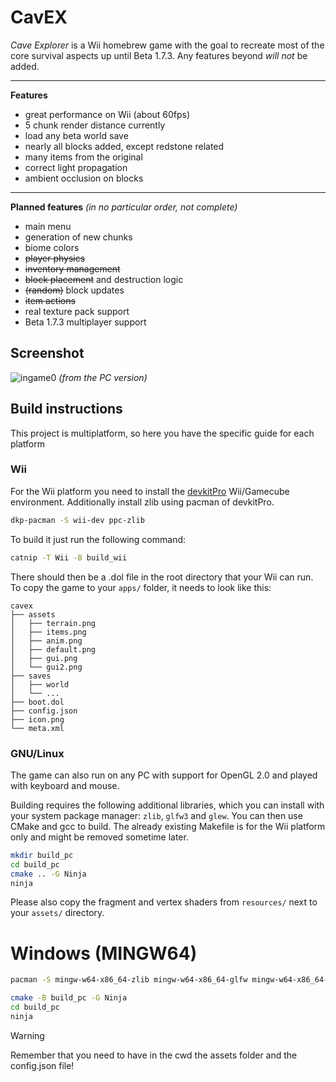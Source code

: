 # CavEX

*Cave Explorer* is a Wii homebrew game with the goal to recreate most of the core survival aspects up until Beta 1.7.3. Any features beyond *will not* be added.

---

**Features**
* great performance on Wii (about 60fps)
* 5 chunk render distance currently
* load any beta world save
* nearly all blocks added, except redstone related
* many items from the original
* correct light propagation
* ambient occlusion on blocks

---

**Planned features** *(in no particular order, not complete)*
* main menu
* generation of new chunks
* biome colors
* ~~player physics~~
* ~~inventory management~~
* ~~block placement~~ and destruction logic
* ~~(random)~~ block updates
* ~~item actions~~
* real texture pack support
* Beta 1.7.3 multiplayer support

## Screenshot

![ingame0](docs/ingame0.png)
*(from the PC version)*

## Build instructions

This project is multiplatform, so here you have the specific guide for each platform

### Wii

For the Wii platform you need to install the [devkitPro](https://devkitpro.org/wiki/Getting_Started) Wii/Gamecube environment. Additionally install zlib using pacman of devkitPro.

```bash
dkp-pacman -S wii-dev ppc-zlib
```

To build it just run the following command:
```sh
catnip -T Wii -B build_wii
```

There should then be a .dol file in the root directory that your Wii can run. To copy the game to your `apps/` folder, it needs to look like this:
```
cavex
├── assets
│   ├── terrain.png
│   ├── items.png
│   ├── anim.png
│   ├── default.png
│   ├── gui.png
│   └── gui2.png
├── saves
│   ├── world
│   └── ...
├── boot.dol
├── config.json
├── icon.png
└── meta.xml
```

### GNU/Linux

The game can also run on any PC with support for OpenGL 2.0 and played with keyboard and mouse.

Building requires the following additional libraries, which you can install with your system package manager: `zlib`, `glfw3` and `glew`. You can then use CMake and gcc to build. The already existing Makefile is for the Wii platform only and might be removed sometime later.

```bash
mkdir build_pc
cd build_pc
cmake .. -G Ninja
ninja
```

Please also copy the fragment and vertex shaders from `resources/` next to your `assets/` directory.

# Windows (MINGW64)

```sh
pacman -S mingw-w64-x86_64-zlib mingw-w64-x86_64-glfw mingw-w64-x86_64-glew mingw-w64-x86_64-cmake mingw-w64-x86_64-gcc mingw-w64-x86_64-winpthreads mingw-w64-x86_64-pkgconf
```

```sh
cmake -B build_pc -G Ninja
cd build_pc
ninja
```

> [!WARNING]
> Remember that you need to have in the cwd the assets folder and the config.json file!